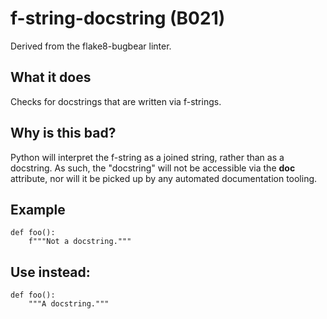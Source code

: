 # f-string-docstring (B021)
Derived from the flake8-bugbear linter.
## What it does
Checks for docstrings that are written via f-strings.
## Why is this bad?
Python will interpret the f-string as a joined string, rather than as a
docstring. As such, the "docstring" will not be accessible via the
__doc__ attribute, nor will it be picked up by any automated
documentation tooling.
## Example
```
def foo():
    f"""Not a docstring."""
```
## Use instead:
```
def foo():
    """A docstring."""
```